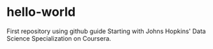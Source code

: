 # hello-world
First repository using github guide
Starting with Johns Hopkins' Data Science Specialization on Coursera. 
